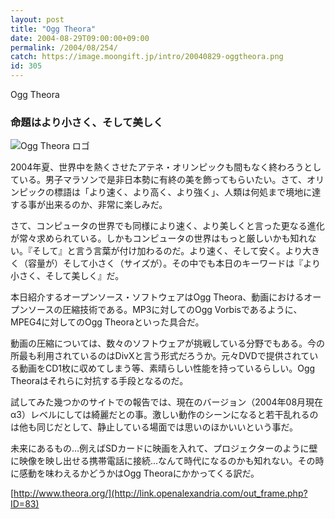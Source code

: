 ```yaml
---
layout: post
title: "Ogg Theora"
date: 2004-08-29T09:00:00+09:00
permalink: /2004/08/254/
catch: https://image.moongift.jp/intro/20040829-oggtheora.png
id: 305
---
```

Ogg Theora  
<!--more-->

### 命題はより小さく、そして美しく
  

![Ogg Theora ロゴ](https://image.moongift.jp/intro/20040829-oggtheora.png "Ogg Theora ロゴ")

  

2004年夏、世界中を熱くさせたアテネ・オリンピックも間もなく終わろうとしている。男子マラソンで是非日本勢に有終の美を飾ってもらいたい。さて、オリンピックの標語は「より速く、より高く、より強く」、人類は何処まで境地に達する事が出来るのか、非常に楽しみだ。

  

さて、コンピュータの世界でも同様により速く、より美しくと言った更なる進化が常々求められている。しかもコンピュータの世界はもっと厳しいかも知れない。『そして』と言う言葉が付け加わるのだ。より速く、そして安く。より大きく（容量が）そして小さく（サイズが）。その中でも本日のキーワードは『より小さく、そして美しく』だ。

  

本日紹介するオープンソース・ソフトウェアはOgg Theora、動画におけるオープンソースの圧縮技術である。MP3に対してのOgg Vorbisであるように、MPEG4に対してのOgg Theoraといった具合だ。

  

動画の圧縮については、数々のソフトウェアが挑戦している分野でもある。今の所最も利用されているのはDivXと言う形式だろうか。元々DVDで提供されている動画をCD1枚に収めてしまう等、素晴らしい性能を持っているらしい。Ogg Theoraはそれらに対抗する手段となるのだ。

  

試してみた幾つかのサイトでの報告では、現在のバージョン（2004年08月現在α3）レベルにしては綺麗だとの事。激しい動作のシーンになると若干乱れるのは他も同じだとして、静止している場面では思いのほかいいという事だ。

  

未来にあるもの…例えばSDカードに映画を入れて、プロジェクターのように壁に映像を映し出せる携帯電話に接続…なんて時代になるのかも知れない。その時に感動を味わえるかどうかはOgg Theoraにかかってくる訳だ。

  

[http://www.theora.org/](http://link.openalexandria.com/out_frame.php?ID=83)

